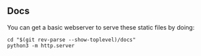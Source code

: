 ## Docs

You can get a basic webserver to serve these static files by doing:

```
cd "$(git rev-parse --show-toplevel)/docs"
python3 -m http.server
```
